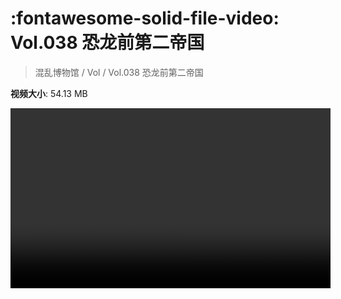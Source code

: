 # :fontawesome-solid-file-video: Vol.038 恐龙前第二帝国

> 混乱博物馆 / Vol / Vol.038 恐龙前第二帝国

**视频大小**: 54.13 MB

<video id="V-a4518a7fa217f2e4fb5ac4df0425cac1" width="512" height="288" preload="none" playsinline webkit-playsinline></video>